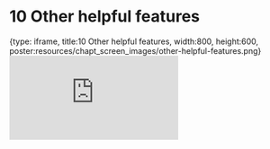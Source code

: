 # 10 Other helpful features
 
{type: iframe, title:10 Other helpful features, width:800, height:600, poster:resources/chapt_screen_images/other-helpful-features.png}
![](https://jhudatascience.org/Documentation_and_Usability/other-helpful-features.html)
 

 

